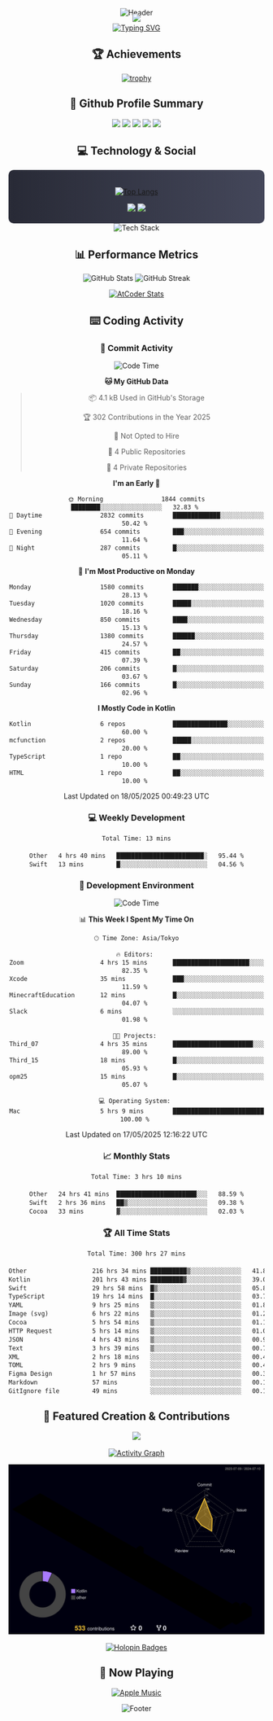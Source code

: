 <div align="center">
  
![Header](https://capsule-render.vercel.app/api?type=waving&color=gradient&customColorList=12&height=300&section=header&text=Welcome%20to%20Batapii's%20Universe&fontSize=50&animation=fadeIn&fontAlignY=40&desc=Android%20Developer%20|%20Kotlin%20LOVE%20)

<div style="margin-top: -20px;">
  <img src="https://readme-typing-svg.herokuapp.com/?lines=Crafting+Android+Experiences;Building+Tomorrow's+Apps+Today;Always+Learning,+Always+Growing&font=Fira%20Code&center=true&width=440&height=45&color=f75c7e&vCenter=true&size=22&pause=1000">
</div>

<a href="https://git.io/typing-svg">
  <img src="https://readme-typing-svg.demolab.com?font=Fira+Code&weight=600&size=28&duration=4000&pause=1000&center=true&vCenter=true&width=800&lines=Hey+there!+I'm+Batapii+%F0%9F%91%8B;Android+Developer+from+Japan+%F0%9F%87%AF%F0%9F%87%B5" alt="Typing SVG" />
</a>

## 🏆 Achievements

[![trophy](https://github-profile-trophy.vercel.app/?username=batapii&theme=onestar&no-frame=true&no-bg=true&column=8&rank=SECRET,SSS,SS,S,AAA,AA,A,B,C,?&margin-w=10&margin-h=10)](https://github.com/ryo-ma/github-profile-trophy)

## 🎯 Github Profile Summary

<div align="center">
  <img src="http://github-profile-summary-cards.vercel.app/api/cards/profile-details?username=batapii&theme=radical" />
  <img src="http://github-profile-summary-cards.vercel.app/api/cards/repos-per-language?username=batapii&theme=radical" />
  <img src="http://github-profile-summary-cards.vercel.app/api/cards/most-commit-language?username=batapii&theme=radical" />
  <img src="http://github-profile-summary-cards.vercel.app/api/cards/stats?username=batapii&theme=radical" />
  <img src="http://github-profile-summary-cards.vercel.app/api/cards/productive-time?username=batapii&theme=radical" />
</div>

## 💻 Technology & Social

<div align="center" style="background: linear-gradient(to right, #282A36, #44475A); padding: 20px; border-radius: 10px;">

[![Top Langs](https://github-readme-stats.vercel.app/api/top-langs/?username=batapii
)](https://github.com/anuraghazra/github-readme-stats)

<div style="margin-top: 15px">
<a href="https://github.com/batapii"><img src="https://img.shields.io/github/followers/batapii?style=for-the-badge&logo=github&label=Follow&color=ff6e96&labelColor=282A36"/></a>
<a href="https://twitter.com/batapii3939"><img src="https://img.shields.io/twitter/follow/batapii?style=for-the-badge&logo=twitter&color=1DA1F2&labelColor=282A36&label= Twitter"/></a>
</div>

</div>

<div align="center">
<img src="https://github-readme-tech-stack.vercel.app/api/cards?title=Tech+Stack&align=center&titleAlign=center&fontSize=20&lineHeight=10&lineCount=4&theme=github_dark&width=800&bg=%230D1117&badge=%23161B22&border=%2321262D&titleColor=%2358A6FF&line1=kotlin%2Ckotlin%2C0095D5%3Bandroid%2Candroid%2C00ff00%3Bjetpackcompose%2Cjetpack%2C4285F4%3B&line2=swift%2Cswift%2CFA7343%3Bfirebase%2Cfirebase%2CFFCA28%3Bgithub%2Cgithub%2C181717%3B&line3=typescript%2Ctypescript%2C3178C6%3Bgraphql%2Cgraphql%2CE10098%3Bsupabase%2Csupabase%2C3FCF8E%3B&line4=gradle%2Cgradle%2C02303A%3Bgitkraken%2Cgitkraken%2C179287%3Bpostman%2Cpostman%2CFF6C37%3B" alt="Tech Stack" />
</div>



## 📊 Performance Metrics

<div align="center">

![GitHub Stats](https://github-readme-stats.vercel.app/api?username=batapii&show_icons=true&theme=radical&hide_border=true&bg_color=0D1117)
![GitHub Streak](https://github-readme-streak-stats.herokuapp.com/?user=batapii&theme=radical&hide_border=true&background=0D1117)

[![AtCoder Stats](https://atcoder-readme-stats.vercel.app/stats/batapii3939?theme=dark&show_history=5&width=495)](https://github.com/iwbc-mzk/atcoder-readme-stats)

</div>

## ⌨️ Coding Activity

### 🌟 Commit Activity
<!--START_SECTION:commit-stats-->
![Code Time](http://img.shields.io/badge/Code%20Time-517%20hrs%202%20mins-blue)

**🐱 My GitHub Data** 

> 📦 4.1 kB Used in GitHub's Storage 
 > 
> 🏆 302 Contributions in the Year 2025
 > 
> 🚫 Not Opted to Hire
 > 
> 📜 4 Public Repositories 
 > 
> 🔑 4 Private Repositories 
 > 
**I'm an Early 🐤** 

```text
🌞 Morning                1844 commits        ████████░░░░░░░░░░░░░░░░░   32.83 % 
🌆 Daytime                2832 commits        █████████████░░░░░░░░░░░░   50.42 % 
🌃 Evening                654 commits         ███░░░░░░░░░░░░░░░░░░░░░░   11.64 % 
🌙 Night                  287 commits         █░░░░░░░░░░░░░░░░░░░░░░░░   05.11 % 
```
📅 **I'm Most Productive on Monday** 

```text
Monday                   1580 commits        ███████░░░░░░░░░░░░░░░░░░   28.13 % 
Tuesday                  1020 commits        █████░░░░░░░░░░░░░░░░░░░░   18.16 % 
Wednesday                850 commits         ████░░░░░░░░░░░░░░░░░░░░░   15.13 % 
Thursday                 1380 commits        ██████░░░░░░░░░░░░░░░░░░░   24.57 % 
Friday                   415 commits         ██░░░░░░░░░░░░░░░░░░░░░░░   07.39 % 
Saturday                 206 commits         █░░░░░░░░░░░░░░░░░░░░░░░░   03.67 % 
Sunday                   166 commits         █░░░░░░░░░░░░░░░░░░░░░░░░   02.96 % 
```


**I Mostly Code in Kotlin** 

```text
Kotlin                   6 repos             ███████████████░░░░░░░░░░   60.00 % 
mcfunction               2 repos             █████░░░░░░░░░░░░░░░░░░░░   20.00 % 
TypeScript               1 repo              ██░░░░░░░░░░░░░░░░░░░░░░░   10.00 % 
HTML                     1 repo              ██░░░░░░░░░░░░░░░░░░░░░░░   10.00 % 
```




 Last Updated on 18/05/2025 00:49:23 UTC
<!--END_SECTION:commit-stats-->

### 💻 Weekly Development
<!--START_SECTION:wakatime-->

```txt
Total Time: 13 mins

Other   4 hrs 40 mins   ████████████████████████░   95.44 %
Swift   13 mins         █░░░░░░░░░░░░░░░░░░░░░░░░   04.56 %
```

<!--END_SECTION:wakatime-->

### 🔨 Development Environment
<!--START_SECTION:dev-stats-->
![Code Time](http://img.shields.io/badge/Code%20Time-517%20hrs%202%20mins-blue)

📊 **This Week I Spent My Time On** 

```text
🕑︎ Time Zone: Asia/Tokyo

🔥 Editors: 
Zoom                     4 hrs 15 mins       █████████████████████░░░░   82.35 % 
Xcode                    35 mins             ███░░░░░░░░░░░░░░░░░░░░░░   11.59 % 
MinecraftEducation       12 mins             █░░░░░░░░░░░░░░░░░░░░░░░░   04.07 % 
Slack                    6 mins              ░░░░░░░░░░░░░░░░░░░░░░░░░   01.98 % 

🐱‍💻 Projects: 
Third_07                 4 hrs 35 mins       ██████████████████████░░░   89.00 % 
Third_15                 18 mins             █░░░░░░░░░░░░░░░░░░░░░░░░   05.93 % 
opm25                    15 mins             █░░░░░░░░░░░░░░░░░░░░░░░░   05.07 % 

💻 Operating System: 
Mac                      5 hrs 9 mins        █████████████████████████   100.00 % 
```


 Last Updated on 17/05/2025 12:16:22 UTC
<!--END_SECTION:dev-stats-->

### 📈 Monthly Stats
<!--START_SECTION:wakamonth-->

```txt
Total Time: 3 hrs 10 mins

Other   24 hrs 41 mins  ██████████████████████░░░   88.59 %
Swift   2 hrs 36 mins   ██▒░░░░░░░░░░░░░░░░░░░░░░   09.38 %
Cocoa   33 mins         ▓░░░░░░░░░░░░░░░░░░░░░░░░   02.03 %
```

<!--END_SECTION:wakamonth-->

### 🏆 All Time Stats
<!--START_SECTION:wakaalltime-->

```txt
Total Time: 300 hrs 27 mins

Other                  216 hrs 34 mins ██████████▒░░░░░░░░░░░░░░   41.89 %
Kotlin                 201 hrs 43 mins █████████▓░░░░░░░░░░░░░░░   39.02 %
Swift                  29 hrs 58 mins  █▒░░░░░░░░░░░░░░░░░░░░░░░   05.80 %
TypeScript             19 hrs 14 mins  █░░░░░░░░░░░░░░░░░░░░░░░░   03.72 %
YAML                   9 hrs 25 mins   ▒░░░░░░░░░░░░░░░░░░░░░░░░   01.82 %
Image (svg)            6 hrs 22 mins   ▒░░░░░░░░░░░░░░░░░░░░░░░░   01.23 %
Cocoa                  5 hrs 54 mins   ▒░░░░░░░░░░░░░░░░░░░░░░░░   01.14 %
HTTP Request           5 hrs 14 mins   ▒░░░░░░░░░░░░░░░░░░░░░░░░   01.01 %
JSON                   4 hrs 43 mins   ▒░░░░░░░░░░░░░░░░░░░░░░░░   00.91 %
Text                   3 hrs 39 mins   ▒░░░░░░░░░░░░░░░░░░░░░░░░   00.71 %
XML                    2 hrs 18 mins   ░░░░░░░░░░░░░░░░░░░░░░░░░   00.45 %
TOML                   2 hrs 9 mins    ░░░░░░░░░░░░░░░░░░░░░░░░░   00.42 %
Figma Design           1 hr 57 mins    ░░░░░░░░░░░░░░░░░░░░░░░░░   00.38 %
Markdown               57 mins         ░░░░░░░░░░░░░░░░░░░░░░░░░   00.18 %
GitIgnore file         49 mins         ░░░░░░░░░░░░░░░░░░░░░░░░░   00.16 %
```

<!--END_SECTION:wakaalltime-->


## 🌟 Featured Creation & Contributions

<div align="center">
  <a href="https://github.com/batapii/ToDoSNS">
    <img src="https://github-readme-stats.vercel.app/api/pin/?username=batapii&repo=ToDoSNS&theme=radical&hide_border=true&bg_color=0D1117" />
  </a>

[![Activity Graph](https://github-readme-activity-graph.vercel.app/graph?username=batapii&custom_title=Contribution%20Graph&hide_border=true&theme=radical&bg_color=0D1117)](https://github.com/ashutosh00710/github-readme-activity-graph)

![3D Contrib](./profile-3d-contrib/profile-night-rainbow.svg)

[![Holopin Badges](https://holopin.me/batapii)](https://holopin.io/@batapii)

</div>

## 🎵 Now Playing

<div align="center">
  
[![Apple Music](https://music-profile.rayriffy.com/theme/dark.svg?uid=001005.6598667d2ffd4a10a4f429edd0ba24c4.1156)](https://github.com/rayriffy/apple-music-github-profile)

</div>

![Footer](https://capsule-render.vercel.app/api?type=waving&color=gradient&customColorList=12&height=100&section=footer)

</div>
